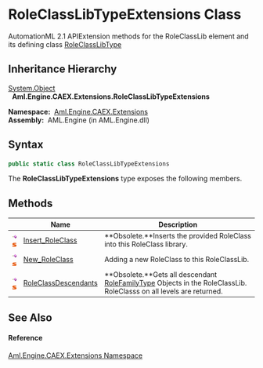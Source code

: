 RoleClassLibTypeExtensions Class
================================
AutomationML 2.1 APIExtension methods for the RoleClassLib element and its defining class [RoleClassLibType][1]


Inheritance Hierarchy
---------------------
[System.Object][2]  
  **Aml.Engine.CAEX.Extensions.RoleClassLibTypeExtensions**  

  **Namespace:**  [Aml.Engine.CAEX.Extensions][3]  
  **Assembly:**  AML.Engine (in AML.Engine.dll)

Syntax
------

```csharp
public static class RoleClassLibTypeExtensions
```

The **RoleClassLibTypeExtensions** type exposes the following members.


Methods
-------

                                 | Name                      | Description                                                                                                              
-------------------------------- | ------------------------- | ------------------------------------------------------------------------------------------------------------------------ 
![Public method]![Static member] | [Insert_RoleClass][4]     | **Obsolete.**Inserts the provided RoleClass into this RoleClass library.                                                 
![Public method]![Static member] | [New_RoleClass][5]        | Adding a new RoleClass to this RoleClassLib.                                                                             
![Public method]![Static member] | [RoleClassDescendants][6] | **Obsolete.**Gets all descendant [RoleFamilyType][7] Objects in the RoleClassLib. RoleClasss on all levels are returned. 


See Also
--------

#### Reference
[Aml.Engine.CAEX.Extensions Namespace][3]  

[1]: ../../Aml.Engine.CAEX/RoleClassLibType/README.md
[2]: https://docs.microsoft.com/dotnet/api/system.object
[3]: ../README.md
[4]: Insert_RoleClass.md
[5]: New_RoleClass.md
[6]: RoleClassDescendants.md
[7]: ../../Aml.Engine.CAEX/RoleFamilyType/README.md
[8]: https://www.automationml.org
[9]: ../../icons/logoShade.png
[Public method]: ../../icons/pubmethod.gif "Public method"
[Static member]: ../../icons/static.gif "Static member"